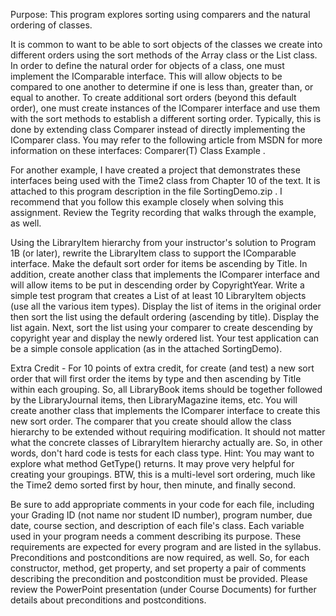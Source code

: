 Purpose: This program explores sorting using comparers and the natural ordering of classes.

It is common to want to be able to sort objects of the classes we create into different orders using the sort methods of the Array class or the List class. In order to define the natural order for objects of a class, one must implement the IComparable interface. This will allow objects to be compared to one another to determine if one is less than, greater than, or equal to another. To create additional sort orders (beyond this default order), one must create instances of the IComparer interface and use them with the sort methods to establish a different sorting order. Typically, this is done by extending class Comparer instead of directly implementing the IComparer class. You may refer to the following article from MSDN for more information on these interfaces: Comparer(T) Class Example .

For another example, I have created a project that demonstrates these interfaces being used with the Time2 class from Chapter 10 of the text. It is attached to this program description in the file SortingDemo.zip . I recommend that you follow this example closely when solving this assignment. Review the Tegrity recording that walks through the example, as well.

Using the LibraryItem hierarchy from your instructor's solution to Program 1B (or later), rewrite the LibraryItem class to support the IComparable<T> interface. Make the default sort order for items be ascending by Title. In addition, create another class that implements the IComparer<T> interface and will allow items to be put in descending order by CopyrightYear. Write a simple test program that creates a List of at least 10 LibraryItem objects (use all the various item types). Display the list of items in the original order then sort the list using the default ordering (ascending by title). Display the list again. Next, sort the list using your comparer to create descending by copyright year and display the newly ordered list. Your test application can be a simple console application (as in the attached SortingDemo).

Extra Credit - For 10 points of extra credit, for create (and test) a new sort order that will first order the items by type and then ascending by Title within each grouping. So, all LibraryBook items should be together followed by the LibraryJournal items, then LibraryMagazine items, etc. You will create another class that implements the IComparer<T> interface to create this new sort order. The comparer that you create should allow the class hierarchy to be extended without requiring modification. It should not matter what the concrete classes of LibraryItem hierarchy actually are. So, in other words, don't hard code is tests for each class type. Hint: You may want to explore what method GetType() returns. It may prove very helpful for creating your groupings. BTW, this is a multi-level sort ordering, much like the Time2 demo sorted first by hour, then minute, and finally second.

Be sure to add appropriate comments in your code for each file, including your Grading ID (not name nor student ID number), program number, due date, course section, and description of each file's class. Each variable used in your program needs a comment describing its purpose. These requirements are expected for every program and are listed in the syllabus. Preconditions and postconditions are now required, as well. So, for each constructor, method, get property, and set property a pair of comments describing the precondition and postcondition must be provided. Please review the PowerPoint presentation (under Course Documents) for further details about preconditions and postconditions.